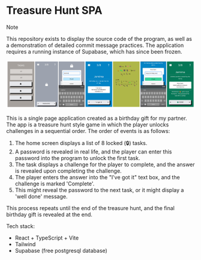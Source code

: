 
# Treasure Hunt SPA

> [!NOTE]
> This repository exists to display the source code of the program, as well as a demonstration of detailed commit message practices.
> The application requires a running instance of Supabase, which has since been frozen.

![Demo image of Treasure Hunt program](docs/demo-image.png)

This is a single page application created as a birthday gift for my partner. The app is a treasure hunt style game in which the player unlocks challenges in a sequential order. The order of events is as follows:

1. The home screen displays a list of 8 locked (🔒) tasks.
2. A password is revealed in real life, and the player can enter this password into the program to unlock the first task.
3. The task displays a challenge for the player to complete, and the answer is revealed upon completing the challenge.
4. The player enters the answer into the "I've got it" text box, and the challenge is marked 'Complete'.
5. This might reveal the password to the next task, or it might display a 'well done' message.

This process repeats until the end of the treasure hunt, and the final birthday gift is revealed at the end.

Tech stack:
- React + TypeScript + Vite
- Tailwind
- Supabase (free postgresql database)
